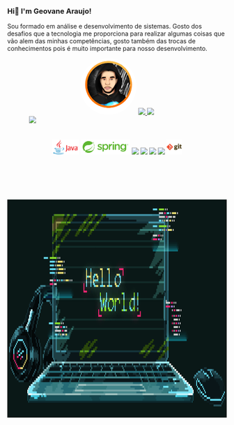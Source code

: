 ### Hi👋 I'm Geovane Araujo!
Sou formado em análise e desenvolvimento de sistemas. 
Gosto dos desafios que a tecnologia me proporciona para realizar algumas coisas que vão alem das minhas competências, gosto também das trocas de conhecimentos pois é muito importante para nosso desenvolvimento.

<div align="center">
<a href="https://www.linkedin.com/in/geovane-souza-654812191"><img alt="Geovane profile picture" style=" border-radius: 100%; height:130px" src="picture/profile.png"></a>
  <a href="https://github.com/geovane33">
  <img height="150em" src="https://github-readme-stats.vercel.app/api?username=geovane33&show_icons=true&theme=algolia&include_all_commits=true&count_private=true"/>
  <img height="150em" src="https://github-readme-stats.vercel.app/api/top-langs/?username=geovane33&layout=compact&langs_count=7&theme=algolia"/>
</div>
<div style="margin-left:50px;"> 
  <a href="https://www.linkedin.com/in/geovane-souza-654812191" target="_blank"><img style="height: 20px" src="https://img.shields.io/badge/-LinkedIn-%230077B5?style=for-the-badge&logo=linkedin&logoColor=white" target="_blank"></a>
 </div>
<div style="display: inline_block"><br>


<div align="center" style="display: inline_block"><br>
  <code><img height="35" src="icons/java.png"></code>
  <code><img height="35" src="icons/spring-framework-logo-spring-boot.png"></code>
  <code><img height="35" src="https://upload.wikimedia.org/wikipedia/commons/c/cf/Angular_full_color_logo.svg"></code>
  <code><img height="35" src="https://www.mixmax.com/hubfs/Engineering/Advent%202022/javascript-to-typescript.png"></code>
  <code><img height="35" src="https://camo.githubusercontent.com/2582ec2237a3a1fbd34e9b57332b72be27a7facb32abe7c2335e5f86e5f457a8/68747470733a2f2f63646e2e6a7364656c6976722e6e65742f67682f64657669636f6e732f64657669636f6e2f69636f6e732f6d7973716c2f6d7973716c2d6f726967696e616c2e737667"></code>
  <code><img height="35" src="https://camo.githubusercontent.com/dd8b0601cdfefe534a6a26f4c29c7f8a5fcfc315002655f519c73121f7bad8bc/68747470733a2f2f63646e2e6a7364656c6976722e6e65742f67682f64657669636f6e732f64657669636f6e2f69636f6e732f707974686f6e2f707974686f6e2d6f726967696e616c2e737667"></code>
  <code><img height="35" src="icons/git.png"></code>
</div>
<div style="margin-top:100px" align="center">
   <img alt="GIF" style="height: 500px" src="gifs/hello-world.gif" />
</div>
